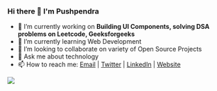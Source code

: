 ### Hi there 👋 I'm Pushpendra

- 🔭 I’m currently working on **Building UI Components, solving DSA problems on Leetcode, Geeksforgeeks**
- 🌱 I’m currently learning Web Development
- 👯 I’m looking to collaborate on variety of Open Source Projects
- 💬 Ask me about technology
- 📫 How to reach me: [Email](mailto:pushpendra.hpx2002@gmail.com)  | [Twitter](https://twitter.com/pushpendrahpx20) | [LinkedIn](https://linkedin.com/in/pushpendrahpx) | [Website](https://pushpendrahpx.github.io)
<img src="https://github-readme-stats.vercel.app/api?username=pushpendrahpx&&show_icons=true&title_color=ccd6f6&icon_color=64ffda&text_color=8892b0&bg_color=0A1923" />
